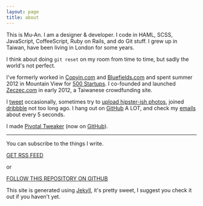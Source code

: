 ```yaml
---
layout: page
title: about
---
```


This is Mu-An. I am a designer & developer. I code in HAML, SCSS, JavaScript, CoffeeScript, Ruby on Rails, and do Git stuff. I grew up in Taiwan, have been living in London for some years.

I think about doing `git reset` on my room from time to time, but sadly the world's not perfect. 

I've formerly worked in <a href='http://copyin.com' id='copyin-about' target='_blank'>Copyin.com</a> and <a href='http://bluefields.com' id='bluefields-about' target='_blank'>Bluefields.com</a> and spent summer 2012 in Mountain View for <a href='http://500.co/' id='bluefields-about' target='_blank'>500 Startups</a>. I co-founded and launched <a href='http://zeczec.com' id='zeczec' target='_blank'>Zeczec.com</a> in early 2012, a Taiwanese crowdfunding site.

I <a href='http://twitter.com/muanchiou' id='twitter' target='_blank'>tweet</a> occasionally, sometimes try to <a href='http://instagram.com/muanchiou' id='instagram' target='_blank'>upload hipster-ish photos</a>, joined <a href='http://dribbble.com/muan' id='dribbble' target='_blank'>dribbble</a> not too long ago. I hang out on <a href='http://github.com/muan' id='github' target='_blank'>GitHub</a> A LOT, and check my <a href='mailto:me@muanchiou.com' id='email-icon' target='_blank'>emails</a> about every 5 seconds.

I made <a href='https://chrome.google.com/webstore/detail/pivotal-tweaker/aodalckpkgijlndlnlhblojedfboaglg' id='tweaker' target='_blank'>Pivotal Tweaker</a> (now on <a href="https://github.com/muan/pivotal-tweaker" id="pt-github" target="_blank">GitHub</a>).

---

You can subscribe to the things I write.

<a href='/feed.xml' id='subscribe'  class='big-button red' target='_blank'>GET RSS FEED</a>

or

<a href='https://github.com/muan/muan.github.com' class='big-button green' id='star-github' target='_blank'>FOLLOW THIS REPOSITORY ON GITHUB</a>

This site is generated using [Jekyll](http://jekyllrb.com), it's pretty sweet, I suggest you check it out if you haven't yet.